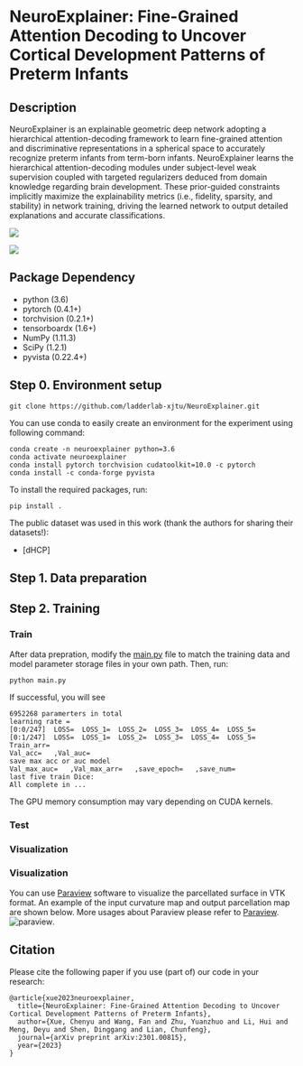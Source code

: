 # NeuroExplainer: Fine-Grained Attention Decoding to Uncover Cortical Development Patterns of Preterm Infants

## Description
NeuroExplainer is an explainable geometric deep network adopting a hierarchical attention-decoding framework to learn fine-grained attention and discriminative representations in a spherical space to accurately recognize preterm infants from term-born infants.
NeuroExplainer learns the hierarchical attention-decoding modules under subject-level weak supervision coupled with targeted regularizers deduced from domain knowledge regarding brain development. These prior-guided constraints implicitly maximize the explainability metrics (i.e., fidelity, sparsity, and stability) in network training, driving the learned network to output detailed explanations and accurate classifications.

![](https://github.com/qianyuhou/NeuroExplainer/blob/main/images/architecture.png)

![](https://github.com/qianyuhou/NeuroExplainer/blob/main/images/attention-comparison.png)
## Package Dependency
- python (3.6)
- pytorch (0.4.1+)
- torchvision (0.2.1+)
- tensorboardx (1.6+)
- NumPy (1.11.3)
- SciPy (1.2.1)
- pyvista (0.22.4+)
## Step 0. Environment setup
```
git clone https://github.com/ladderlab-xjtu/NeuroExplainer.git
```
You can use conda to easily create an environment for the experiment using following command:
```
conda create -n neuroexplainer python=3.6 
conda activate neuroexplainer
conda install pytorch torchvision cudatoolkit=10.0 -c pytorch
conda install -c conda-forge pyvista
```
To install the required packages, run:
```
pip install .
```

The public dataset was used in this work (thank the authors for sharing their datasets!):
- [dHCP]
## Step 1. Data preparation
## Step 2. Training
### Train
After data prepration, modify the [main.py](https://github.com/zhaofenqiang/Spherical_U-Net/blob/master/train.py) file to match the training data and model parameter storage files in your own path. Then, run:
```
python main.py
```
If successful, you will see
```
6952268 paramerters in total
learning rate = 
[0:0/247]  LOSS=  LOSS_1=  LOSS_2=  LOSS_3=  LOSS_4=  LOSS_5=
[0:1/247]  LOSS=  LOSS_1=  LOSS_2=  LOSS_3=  LOSS_4=  LOSS_5=
Train_arr=
Val_acc=   ,Val_auc=
save max acc or auc model
Val_max_auc=   ,Val_max_arr=   ,save_epoch=   ,save_num=
last five train Dice: 
All complete in ...
```
The GPU memory consumption may vary depending on CUDA kernels.
### Test
### Visualization
### Visualization
You can use [Paraview](https://www.paraview.org/) software to visualize the parcellated surface in VTK format. An example of the input curvature map and output parcellation map are shown below. More usages about Paraview please refer to [Paraview](https://www.paraview.org/).
![paraview](https://raw.githubusercontent.com/zhaofenqiang/Spherical_U-Net/master/images/paraview.png).
## Citation
Please cite the following paper if you use (part of) our code in your research:
```
@article{xue2023neuroexplainer,
  title={NeuroExplainer: Fine-Grained Attention Decoding to Uncover Cortical Development Patterns of Preterm Infants},
  author={Xue, Chenyu and Wang, Fan and Zhu, Yuanzhuo and Li, Hui and Meng, Deyu and Shen, Dinggang and Lian, Chunfeng},
  journal={arXiv preprint arXiv:2301.00815},
  year={2023}
}
```

